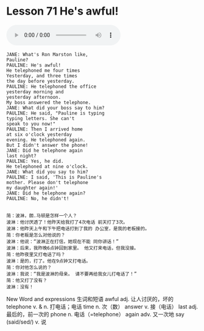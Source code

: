 # Lesson 71 He's awful!

​<audio id="audio" controls="" loop="loop">
    <source id="mp3" src="https://online1.tingclass.net/lesson/shi0529/0000/16/71.mp3"> 
</audio>

```
JANE: What's Ron Marston like,
Pauline?
PAULINE: He's awful!
He telephoned me four times
Yesterday, and three times
the day before yesterday.
PAULINE: He telephoned the office
yesterday morning and
yesterday afternoon.
My boss answered the telephone.
JANE: What did your boss say to him?
PAULINE: He said, "Pauline is typing
typing letters. She can't
speak to you now!"
PAULINE: Then I arrived home
at six o'clock yesterday
evening. He telephoned again.
But I didn't answer the phone!
JANE: Did he telephone again
last night?
PAULINE: Yes, he did.
He telephoned at nine o'clock.
JANE: What did you say to him?
PAULINE: I said, 'This is Pauline's
mother. Please don't telephone
my daughter again!'
JANE: Did he telephone again?
PAULINE: No, he didn't!


简：波淋，朗.马顿是怎样一个人？
波淋：他讨厌透了！他昨天给我打了4次电话 前天打了3次。
波淋：他昨天上午和下午把电话打到了我的 办公室，是我的老板接的。
简：你老板是怎么对他说的？
波淋：他说：“波淋正在打信，她现在不能 同你讲话！”
波淋：后来，我昨晚6点钟回到家里。 他又打来电话，但我没接。
简：他昨夜里又打电话了吗？
波淋：是的，打了。他在9点钟又打电话。
简：你对他怎么说的？
波淋：我说：“我是波淋的母亲。 请不要再给我女儿打电话了！”
简：他又打了没有？
波淋：没有！
```

New Word and expressions 生词和短语
awful
adj. 让人讨厌的，坏的
telephone
v. & n. 打电话；电话
time
n. 次（数）
answer
v. 接（电话）
last
adj. 最后的，前一次的
phone
n. 电话（=telephone）
again
adv. 又一次地
say (said/sed/)
v. 说

